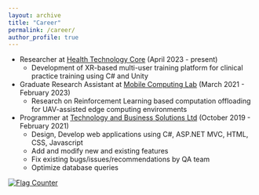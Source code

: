 ```yaml
---
layout: archive
title: "Career"
permalink: /career/
author_profile: true
---
```



* Researcher at <a href="http://htcore15.dwebs1.kr/" target="_blank">Health Technology Core</a> (April 2023 - present)  <br>
  - Development of XR-based multi-user training platform for clinical practice training using C# and Unity <br>
* Graduate Research Assistant at <a href="https://www.researchgate.net/lab/Mobile-Computing-Lab-Sangman-Moh" target="_blank">Mobile Computing Lab</a> (March 2021 -  February 2023)  <br>
  - Research on Reinforcement Learning based computation offloading for UAV-assisted edge computing environments <br>
* Programmer at <a href="http://tecbsl.com/" target="_blank">Technology and Business Solutions Ltd</a> (October 2019 - February 2021) <br>
  - Design, Develop web applications using C#, ASP.NET MVC, HTML, CSS, Javascript  <br>
  - Add and modify new and existing features <br>
  - Fix existing bugs/issues/recommendations by QA team <br>
  - Optimize database queries <br>



<a href="https://info.flagcounter.com/HbD1"><img src="https://s11.flagcounter.com/count2/HbD1/bg_FFFFFF/txt_000000/border_CCCCCC/columns_2/maxflags_10/viewers_0/labels_0/pageviews_0/flags_0/percent_0/" alt="Flag Counter" border="0"></a>

